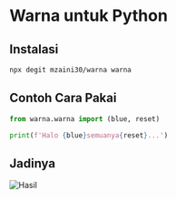 # Warna untuk Python

## Instalasi

```bash
npx degit mzaini30/warna warna
```

## Contoh Cara Pakai

```python
from warna.warna import (blue, reset)

print(f'Halo {blue}semuanya{reset}...')
```

## Jadinya

![Hasil](https://i.ibb.co/fpmWkGH/Screenshot-2021-04-28-14-36-36-81.png)
